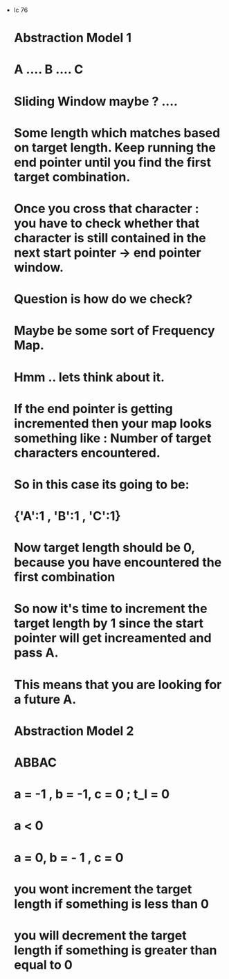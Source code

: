 - lc 76

	#  Abstraction Model 1
	#  A  ....   B ....   C
	# Sliding Window maybe ? ....
	# Some length which matches based on target length. Keep running the end pointer until you find the first target combination.
	# Once you cross that character : you have to check whether that character is still contained in the next start pointer -> end pointer window.
	# Question is how do we check?
	# Maybe be some sort of Frequency Map.
	# Hmm .. lets think about it. 
	# If the end pointer is getting incremented then your map looks something like : Number of target characters encountered.
	# So in this case its going to be:
	# {'A':1 , 'B':1 , 'C':1}
	# Now target length should be 0, because you have encountered the first combination
	# So now it's time to increment the target length by 1 since the start pointer will get increamented and pass A. 
	# This means that you are looking for a future A.

	# Abstraction Model 2
	# ABBAC
	# a = -1 , b = -1, c = 0 ; t_l = 0
	# a < 0
	# a = 0, b = - 1 , c = 0
	# you wont increment the target length if something is less than 0
	# you will decrement the target length if something is greater than equal to 0